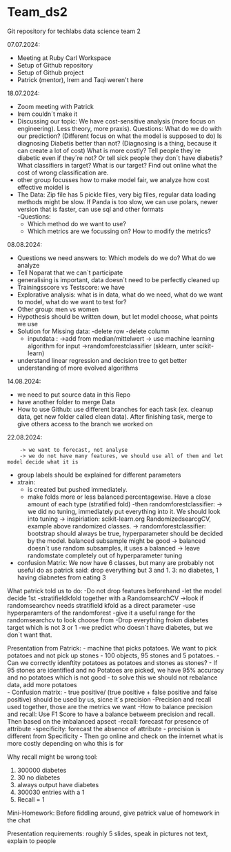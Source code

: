 # Team_ds2
Git repository for techlabs data science team 2

07.07.2024:
 - Meeting at Ruby Carl Workspace
 - Setup of Github repository
 - Setup of Github project
 - Patrick (mentor), Irem and Taqi weren't here

18.07.2024:
 - Zoom meeting with Patrick
 - Irem couldn´t make it
 - Discussing our topic:
    We have cost-sensitive analysis (more focus on engineering). Less theory, more praxis).
    Questions:
     What do we do with our prediction? (Different focus on what the model is supposed to do)
     Is diagnosing Diabetis better than not? (Diagnosing is a thing, because it can create a lot of cost)
     What is more costly? Tell people they´re diabetic even if they´re not? Or tell sick people they don´t have diabetis?
     What classifiers in target? What is our target? Find out online what the cost of wrong classification are.
  - other group focusses how to make model fair, we analyze how cost effective moidel is
  - The Data:
     Zip file has 5 pickle files, very big files, regular data loading methods might be slow. If Panda is too slow, we can use polars, newer version that is faster, can use sql and other formats       
  -Questions:
    - Which method do we want to use?
    - Which metrics are we focussing on? How to modify the metrics?

08.08.2024:
  -  Questions we need answers to: Which models do we do? What do we analyze
  -  Tell Noparat that we can´t participate
  -  generalising is important, data doesn´t need to be perfectly cleaned up
  -  Trainingsscore vs Testscore: we have
  -  Explorative analysis: what is in data, what do we need, what do we want to model, what do we want to test for?
  -  Other group: men vs women
  -  Hypothesis should be written down, but let model choose, what points we use
  -  Solution for Missing data:
      -delete row
      -delete column
      - inputdata :
        ->add from median/mittelwert 
        -> use machine learning algorithm for input
        ->randomforestclassifier  (sklearn, unter scikit-learn)
   - understand linear regression and decision tree to get better understanding of more evolved algorithms

   14.08.2024:
   - we need to put source data in this Repo
   -  have another folder to merge Data 
   -  How to use Github: use different branches for each task (ex. cleanup data, get new folder called clean data). After finishing task, merge to give others access to the branch we worked on


  22.08.2024:
  
  		-> we want to forecast, not analyse
		-> we do not have many features, we should use all of them and let model decide what it is
- group labels should be explained for different parameters
- xtrain:
	- is created but pushed immediately. 
	- make folds more or less balanced percentagewise. Have a close amount of each type (stratified fold)
-then randomforestclassifier: 
		-> we did no tuning, immediately put everything into it. We should look into tuning
		-> inspiriation: scikit-learn.org RandomizedsearcgCV, example above randomized classes.
		-> randomforestclassifier: bootstrap should always be true, hyperparameter should be decided by the model. balanced subsample might be good
			-> balanced doesn´t use random subsamples, it uses a balanced 
			-> leave randomstate completely out of hyperparameter tuning 
- confusion Matrix: 
	We now have 6 classes, but many are probably not useful
	do as patrick said: drop everything but 3 and 1. 3: no diabetes, 1 having diabnetes from eating 3


What patrick told us to do:
	-Do not drop features beforehand
	-let the model decide 1st
	-stratifieldkfold together with a RandomsearchCV
		->look if randomsearchcv needs stratifield kfold as a direct parameter
	-use hyperparamters of the randomforest
	-give it a useful range for the randomsearchcv to look choose from
	-Drop everything frokm diabetes target which is not 3 or 1
	-we predict who doesn´t have diabetes, but we don´t want that.
	

Presentation from Patrick:
	- machine that picks potatoes. We want to pick potatoes and not pick up stones
	- 100 objects, 95 stones and 5 potatoes. 
	- Can we correctly idenftity potatoes as potatoes and stones as stones?
	- If 95 stones are identified and no Potatoes are picked, we have 95% accuracy and no potatoes which is not good
	- to solve this we should not rebalance data, add more potatoes 	
	- Confusion matrix: 
		- true positive/ (true positive + false positive and false positive) should be used by us, sicne it´s precision
	 -Precision and recall used together, those are the metrics we want
	-How to balance precision and recall:
		Use F1 Score to have a balance betweem precision and recall. Then based on the imbalanced apsect
		-recall: forecast for presence of attribute
		-specificity: forecast the absence of attribute
		- precision is different from Specificity
		- Then go online and check on the internet what is more costly depending on who this is for
			
Why recall might be wrong tool:
 1. 300000 diabetes
 2. 30 no diabetes
 3. always output have diabetes
 4. 300030 entries with a 1
 5. Recall = 1

Mini-Homework:
	Before fiddling around, give patrick value of homework in the chat

Presentation requirements: roughly 5 slides, speak in pictures not text, explain to people

